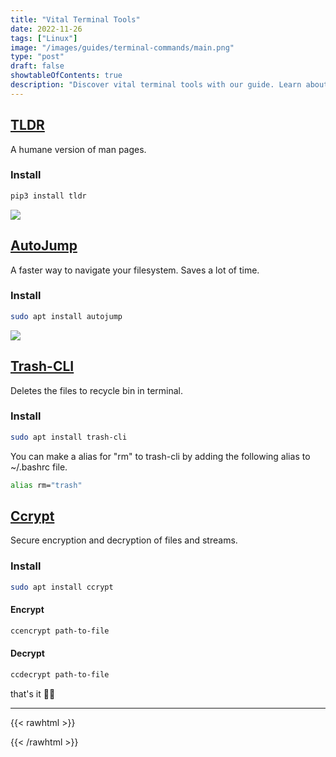 ```yaml
---
title: "Vital Terminal Tools"
date: 2022-11-26
tags: ["Linux"]
image: "/images/guides/terminal-commands/main.png"
type: "post"
draft: false
showtableOfContents: true
description: "Discover vital terminal tools with our guide. Learn about essential command-line utilities to improve productivity and efficiency"
---
```


## [TLDR](https://github.com/tldr-pages/tldr)
A humane version of man pages. 

### Install 
```bash
pip3 install tldr
```

![](/images/guides/terminal-commands/1.png)

## [AutoJump](https://github.com/wting/autojump)

A faster way to navigate your filesystem. Saves a lot of time.

### Install 

```bash
sudo apt install autojump
```

![](/images/guides/terminal-commands/2.png)

## [Trash-CLI](https://github.com/andreafrancia/trash-cli)

Deletes the files to recycle bin in terminal. 

### Install
```bash
sudo apt install trash-cli
```

You can make a alias for "rm" to trash-cli by adding the following alias to ~/.bashrc file.

```bash
alias rm="trash" 
```
## [Ccrypt](https://github.com/wvangeit/ccrypt)

Secure encryption and decryption of files and streams.

### Install 
```bash
sudo apt install ccrypt
```

#### Encrypt

```bash
ccencrypt path-to-file
```

#### Decrypt
```bash
ccdecrypt path-to-file
```

that's it ✌🏽

-------------------------------------------------------------

{{< rawhtml >}} 
<script src="https://utteranc.es/client.js"
        repo="mansoorbarri/website"
        issue-term="title"
        theme="dark-blue"
        crossorigin="anonymous"
        async>
</script>
{{< /rawhtml >}}